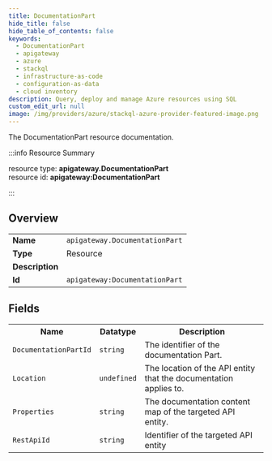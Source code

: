 ```yaml
---
title: DocumentationPart
hide_title: false
hide_table_of_contents: false
keywords:
  - DocumentationPart
  - apigateway
  - azure
  - stackql
  - infrastructure-as-code
  - configuration-as-data
  - cloud inventory
description: Query, deploy and manage Azure resources using SQL
custom_edit_url: null
image: /img/providers/azure/stackql-azure-provider-featured-image.png
---
```

The DocumentationPart resource documentation.

:::info Resource Summary

<div class="row">
<div class="providerDocColumn">
<span>resource type:&nbsp;<b>apigateway.DocumentationPart</b></span><br />
<span>resource id:&nbsp;<b>apigateway:DocumentationPart</b></span><br />
</div>
</div>

:::

## Overview
<table><tbody>
<tr><td><b>Name</b></td><td><code>apigateway.DocumentationPart</code></td></tr>
<tr><td><b>Type</b></td><td>Resource</td></tr>
<tr><td><b>Description</b></td><td></td></tr>
<tr><td><b>Id</b></td><td><code>apigateway:DocumentationPart</code></td></tr>
</tbody></table>

## Fields
<table><tbody>
<tr><th>Name</th><th>Datatype</th><th>Description</th></tr>
<tr><td><code>DocumentationPartId</code></td><td><code>string</code></td><td>The identifier of the documentation Part.</td></tr><tr><td><code>Location</code></td><td><code>undefined</code></td><td>The location of the API entity that the documentation applies to.</td></tr><tr><td><code>Properties</code></td><td><code>string</code></td><td>The documentation content map of the targeted API entity.</td></tr><tr><td><code>RestApiId</code></td><td><code>string</code></td><td>Identifier of the targeted API entity</td></tr>
</tbody></table>